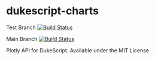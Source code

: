 # dukescript-charts
Test Branch [![Build Status](https://travis-ci.org/daykin/dukescript-plotlyjs.svg?branch=master)](https://travis-ci.org/daykin/dukescript-plotlyjs)

Main Branch [![Build Status](https://travis-ci.org/frib-high-level-controls/dukescript-plotlyjs.svg?branch=master)](https://travis-ci.org/frib-high-level-controls/dukescript-plotlyjs)

Plotly API for DukeScript. Available under the MIT License

